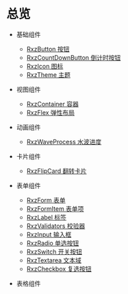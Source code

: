 # 总览

+ 基础组件
  
  + [RxzButton 按钮](./base/rxzbutton.html)
  + [RxzCountDownButton 倒计时按钮](./base/rxzcountdownbutton.html)
  + [RxzIcon 图标](./base/rxzicon.html)
  + [RxzTheme 主题](./base/rxztheme.html)

+ 视图组件
  
  + [RxzContainer 容器](./layout/rxzcontainer.html)
  + [RxzFlex 弹性布局](./layout/rxzflex.html)

+ 动画组件
  
  + [RxzWaveProcess 水波进度](./animation/rxzwaveprocess.html)

+ 卡片组件
  
  + [RxzFlipCard 翻转卡片](./card/rxzflipcard.html)

+ 表单组件
  
  + [RxzForm 表单](./form/rxzform.html)
  + [RxzFormItem 表单项](./form/rxzformitem.html)
  + [RxzLabel 标签](./form/rxzlabel.html)
  + [RxzValidators 校验器](./form/rxzvalidators.html)
  + [RxzInput 输入框](./form/rxzinput.html)
  + [RxzRadio 单选按钮](./form/rxzradio.html)
  + [RxzSwitch 开关按钮](./form/rxzswitch.html)
  + [RxzTextarea 文本域](./form/rxztextarea.html)
  + [RxzCheckbox 复选按钮](./form/rxzcheckbox.html)

+ 表格组件